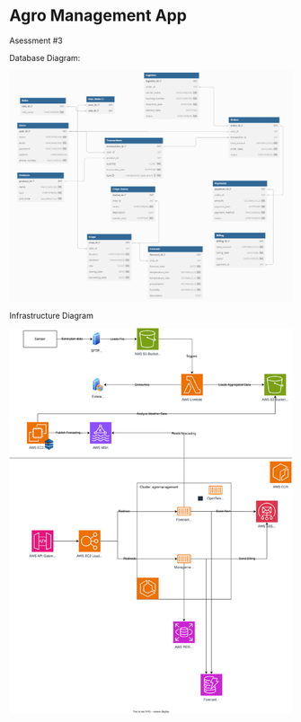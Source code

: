 # Agro Management App

Asessment #3

Database Diagram:

![db_diagram](db_diagram.png)


Infrastructure Diagram

![infra_diagram](infra_diagram.svg)